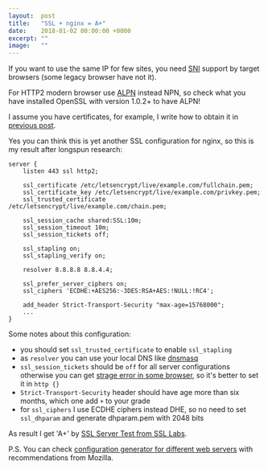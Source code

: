 ```yaml
---
layout:  post
title:   "SSL + nginx = A+"
date:    2018-01-02 00:00:00 +0000
excerpt: ""
image:   ""
---
```


If you want to use the same IP for few sites, you need [SNI][sni] support by target browsers (some legacy browser have not it).

For HTTP2 modern browser use [ALPN][alpn] instead NPN, so check what you have installed OpenSSL with version 1.0.2+ to have ALPN!

I assume you have certificates, for example, I write how to obtain it in [previous post][letsencrypt-post].

Yes you can think this is yet another SSL configuration for nginx, so this is my result after longspun research:


```
server {
    listen 443 ssl http2;

    ssl_certificate /etc/letsencrypt/live/example.com/fullchain.pem;
    ssl_certificate_key /etc/letsencrypt/live/example.com/privkey.pem;
    ssl_trusted_certificate /etc/letsencrypt/live/example.com/chain.pem;

    ssl_session_cache shared:SSL:10m;
    ssl_session_timeout 10m;
    ssl_session_tickets off;

    ssl_stapling on;
    ssl_stapling_verify on;

    resolver 8.8.8.8 8.8.4.4;

    ssl_prefer_server_ciphers on;
    ssl_ciphers 'ECDHE:+AES256:-3DES:RSA+AES:!NULL:!RC4';

    add_header Strict-Transport-Security "max-age=15768000";
    ...
}
```


Some notes about this configuration:

- you should set `ssl_trusted_certificate` to enable `ssl_stapling`
- as `resolver` you can use your local DNS like [dnsmasq][dnsmasq]
- `ssl_session_tickets` should be `off` for all server configurations otherwise you can get [strage error in some browser][ssl_session_tickets], so it's better to set it in `http {}`
- `Strict-Transport-Security` header should have age more than six months, which one add `+` to your grade
- for `ssl_ciphers` I use ECDHE ciphers instead DHE, so no need to set `ssl_dhparam` and generate dhparam.pem with 2048 bits


As result I get 'A+' by [SSL Server Test from SSL Labs][ssltest].

P.S. You can check [configuration generator for different web servers][mozilla-ssl-config-generator] with recommendations from Mozilla.


[ssltest]: https://www.ssllabs.com/ssltest/
[sni]: https://tools.ietf.org/html/rfc6066#section-3
[alpn]: https://tools.ietf.org/html/rfc7301
[letsencrypt-post]: https://sprql.space/2018/01/01/letsencrypt.html
[ssl_session_tickets]: https://community.letsencrypt.org/t/errors-from-browsers-with-ssl-session-tickets-off-nginx/18124/5
[dnsmasq]: http://www.thekelleys.org.uk/dnsmasq/doc.html
[mozilla-ssl-config-generator]: https://mozilla.github.io/server-side-tls/ssl-config-generator/